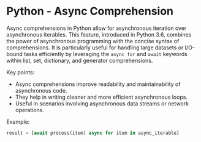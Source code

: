 # Python - Async Comprehension

Async comprehensions in Python allow for asynchronous iteration over asynchronous iterables. This feature, introduced in Python 3.6, combines the power of asynchronous programming with the concise syntax of comprehensions. It is particularly useful for handling large datasets or I/O-bound tasks efficiently by leveraging the `async for` and `await` keywords within list, set, dictionary, and generator comprehensions.

Key points:
- Async comprehensions improve readability and maintainability of asynchronous code.
- They help in writing cleaner and more efficient asynchronous loops.
- Useful in scenarios involving asynchronous data streams or network operations.

Example:
```python
result = [await process(item) async for item in async_iterable]
```